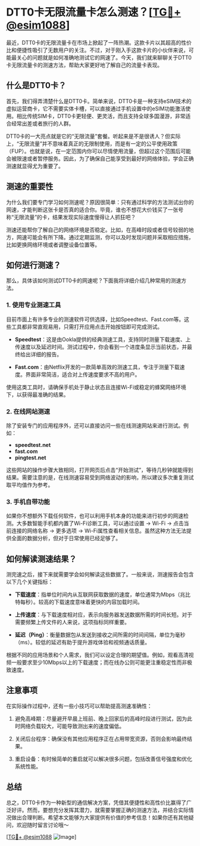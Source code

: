 # DTT0卡无限流量卡怎么测速？[[TG💪+ @esim1088](https://t.me/s/esim1088)]

最近，DTT0卡的无限流量卡在市场上掀起了一阵热潮。这款卡片以其超高的性价比和便捷性吸引了无数用户的关注。不过，对于刚入手这款卡片的小伙伴来说，可能最关心的问题就是如何准确地测试它的网速了。今天，我们就来聊聊关于DTT0卡无限流量卡的测速方法，帮助大家更好地了解自己的流量卡表现。

## 什么是DTT0卡？

首先，我们得弄清楚什么是DTT0卡。简单来说，DTT0卡是一种支持eSIM技术的虚拟运营商卡，它不需要实体卡槽，可以直接通过手机设置中的eSIM功能激活使用。相比传统SIM卡，DTT0卡更轻便、更灵活，而且支持全球多国漫游，非常适合经常出差或者旅行的人群。

DTT0卡的一大亮点就是它的“无限流量”套餐。听起来是不是很诱人？但实际上，“无限流量”并不意味着真正的无限制使用，而是有一定的公平使用政策（FUP）。也就是说，在一定范围内你可以尽情使用流量，但超过这个范围后可能会被限速或者暂停服务。因此，为了确保自己能享受到最好的网络体验，学会正确测速就显得尤为重要了。

## 测速的重要性

为什么我们要专门学习如何测速呢？原因很简单：只有通过科学的方法测试出你的网速，才能判断这张卡是否真的适合你。毕竟，谁也不想花大价钱买了一张号称“无限流量”的卡，结果发现实际速度慢得让人抓狂吧？

测速还能帮你了解自己的网络环境是否稳定。比如，在高峰时段或者信号较弱的地方，网速可能会有所下降。通过定期监测，你可以及时发现问题并采取相应措施，比如更换网络环境或者调整设备位置等。

## 如何进行测速？

那么，具体该如何测试DTT0卡的网速呢？下面我将详细介绍几种常用的测速方法。

### 1. 使用专业测速工具

目前市面上有许多专业的测速软件可供选择，比如Speedtest、Fast.com等。这些工具都非常直观易用，只需打开应用点击开始按钮即可完成测试。

- **Speedtest**：这是由Ookla提供的经典测速工具，支持同时测量下载速度、上传速度以及延迟时间。测试过程中，你会看到一个进度条显示当前状态，并最终给出详细的报告。
  
- **Fast.com**：由Netflix开发的一款简单高效的测速工具，专注于测量下载速度。界面非常简洁，适合对上传速度要求不高的用户。

使用这类工具时，请确保手机处于静止状态且连接Wi-Fi或稳定的蜂窝网络环境下，以获得最准确的结果。

### 2. 在线网站测速

除了安装专门的应用程序外，还可以直接访问一些在线测速网站来进行测试。例如：

- **speedtest.net**
- **fast.com**
- **pingtest.net**

这些网站的操作步骤大致相同，打开网页后点击“开始测试”，等待几秒钟就能得到结果。需要注意的是，在线测速容易受到网络波动的影响，所以建议多次重复测试取平均值作为参考。

### 3. 手机自带功能

如果你不想额外下载任何软件，也可以利用手机本身的功能来进行初步的网速检测。大多数智能手机都内置了Wi-Fi诊断工具，可以通过设置 -> Wi-Fi -> 点击当前连接的网络名称 -> 更多选项 -> Wi-Fi属性查看相关信息。虽然这种方法无法提供全面的数据分析，但对于日常使用已经足够了。

## 如何解读测速结果？

测完速之后，接下来就需要学会如何解读这些数据了。一般来说，测速报告会包含以下几个关键指标：

- **下载速度**：指单位时间内从互联网获取数据的速度，单位通常为Mbps（兆比特每秒）。较高的下载速度意味着更快的内容加载时间。
  
- **上传速度**：与下载速度相对应，表示向服务器发送数据所需的时间长短。对于需要频繁上传文件的人来说，这项指标同样重要。
  
- **延迟（Ping）**：衡量数据包从发送到接收之间所需的时间间隔，单位为毫秒（ms）。较低的延迟有助于提升游戏体验和视频通话质量。

根据不同的应用场景和个人需求，我们可以设定合理的期望值。例如，观看高清视频一般要求至少10Mbps以上的下载速度；而在线办公则可能更注重稳定性而非极致速度。

## 注意事项

在实际操作过程中，还有一些小技巧可以帮助提高测速准确性：

1. 避免高峰期：尽量避开早晨上班前、晚上回家后的高峰时段进行测试，因为此时网络负载较大，可能导致测出来的速度偏低。
   
2. 关闭后台程序：确保没有其他应用程序正在占用带宽资源，否则会影响最终结果。
   
3. 重启设备：有时候简单的重启就可以解决很多问题，包括改善信号强度和优化系统性能。

## 总结

总之，DTT0卡作为一种新型的通信解决方案，凭借其便捷性和高性价比赢得了广泛好评。然而，要想充分发挥其潜力，就需要掌握正确的测速方法，并结合实际情况做出合理判断。希望本文能够为大家提供有价值的参考信息！如果你还有其他疑问，欢迎随时留言讨论哦～

[[TG💪+ @esim1088](https://t.me/s/esim1088) ![Image](https://i.postimg.cc/4NQfJmqS/Snipaste-2025-05-13-00-14-12.png)]